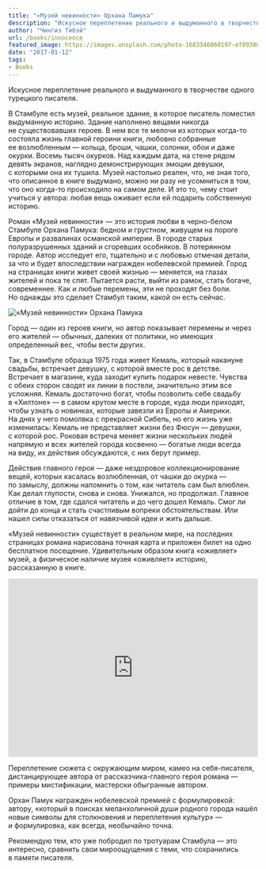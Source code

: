 ```yaml
---
title: "«Музей невинности» Орхана Памука"
description: "Искусное переплетение реального и выдуманного в творчестве одного турецкого писателя."
author: "Чингиз Тибэй"
url: /books/innocence
featured_image: https://images.unsplash.com/photo-1683346860197-ef09388bfd42?ixlib=rb-4.0.3&ixid=M3wxMjA3fDB8MHxwaG90by1wYWdlfHx8fGVufDB8fHx8fA%3D%3D&auto=format&fit=crop&w=2667&q=80
date: "2017-01-12"
tags: 
- Books
---
```


<div class="auto">

Искусное переплетение реального и&nbsp;выдуманного в&nbsp;творчестве одного турецкого писателя.

В&nbsp;Стамбуле есть музей, реальное здание, в&nbsp;которое писатель поместил выдуманную историю. Здание наполнено вещами никогда не&nbsp;существовавших героев. В&nbsp;нем все те&nbsp;мелочи из&nbsp;которых когда-то состояла жизнь главной героини книги, любовно собранные ее&nbsp;возлюбленным&nbsp;&mdash; кольца, броши, чашки, солонки, обои и&nbsp;даже окурки. Восемь тысяч окурков. Над каждым дата, на&nbsp;стене рядом девять экранов, наглядно демонстрирующих эмоции девушки, с&nbsp;которыми она их&nbsp;тушила. Музей настолько реален, что, не&nbsp;зная того, что описанное в&nbsp;книге выдумано, можно ни&nbsp;разу не&nbsp;усомниться в&nbsp;том, что оно когда-то происходило на&nbsp;самом деле. И&nbsp;это&nbsp;то, чему стоит учиться у&nbsp;автора: любая вещь оживает если ей&nbsp;подарить собственную историю.

Роман &laquo;Музей невинности&raquo;&nbsp;&mdash; это история любви в&nbsp;черно-белом Стамбуле Орхана Памука: бедном и&nbsp;грустном, живущем на&nbsp;пороге Европы и&nbsp;развалинах османской империи. В&nbsp;городе старых полуразрушенных зданий и&nbsp;сгоревших особняков. В&nbsp;потерянном городе. Автор исследует его, тщательно и&nbsp;с&nbsp;любовью отмечая детали, за&nbsp;что и&nbsp;будет впоследствии награжден нобелевской премией. Город на&nbsp;страницах книги живет своей жизнью&nbsp;&mdash; меняется, на&nbsp;глазах жителей и&nbsp;пока те&nbsp;спят. Пытается расти, выйти из&nbsp;рамок, стать богаче, современнее. Как и&nbsp;любые перемены, эти не&nbsp;проходят без боли. Но&nbsp;однажды это сделает Стамбул таким, какой он&nbsp;есть сейчас.

![«Музей невинности» Орхана Памука](/images/innocence/innocence-top.png)

Город&nbsp;&mdash; один из&nbsp;героев книги, но&nbsp;автор показывает перемены и&nbsp;через его жителей&nbsp;&mdash; обычных, далеких от&nbsp;политики, но&nbsp;имеющих определенный вес, чтобы вести других.

Так, в&nbsp;Стамбуле образца 1975 года живет Кемаль, который накануне свадьбы, встречает девушку, с&nbsp;которой вместе рос в&nbsp;детстве. Встречает в&nbsp;магазине, куда заходит купить подарок невесте. Чувства с&nbsp;обеих сторон сводят их&nbsp;линии в&nbsp;постели, значительно этим все усложняя. Кемаль достаточно богат, чтобы позволить себе свадьбу в&nbsp;&laquo;Хилтоне&raquo;&nbsp;&mdash; в&nbsp;самом крутом месте в&nbsp;городе, куда люди приходят, чтобы узнать о&nbsp;новинках, которые завезли из&nbsp;Европы и&nbsp;Америки. На&nbsp;днях у&nbsp;него помолвка с&nbsp;прекрасной Сибель, но&nbsp;его жизнь уже изменилась: Кемаль не&nbsp;представляет жизни без Фюсун&nbsp;&mdash; девушки, с&nbsp;которой рос. Роковая встреча меняет жизни нескольких людей напрямую и&nbsp;всех жителей города косвенно&nbsp;&mdash; богатые люди всегда на&nbsp;виду, их&nbsp;действия обсуждаются, с&nbsp;них берут пример.

Действия главного героя&nbsp;&mdash; даже нездоровое коллекционирование вещей, которых касалась возлюбленная, от&nbsp;чашки до&nbsp;окурка&nbsp;&mdash; по&nbsp;замыслу, должны напомнить о&nbsp;том, как читатель сам был влюблен. Как делал глупости, снова и&nbsp;снова. Унижался, но&nbsp;продолжал. Главное отличие в&nbsp;том, где сдался читатель и&nbsp;до&nbsp;чего дошел Кемаль. Смог&nbsp;ли дойти до&nbsp;конца и&nbsp;стать счастливым вопреки обстоятельствам. Или нашел силы отказаться от&nbsp;навязчивой идеи и&nbsp;жить дальше.

&laquo;Музей невинности&raquo; существует в&nbsp;реальном мире, на&nbsp;последних страницах романа нарисована точная карта и&nbsp;приложен билет на&nbsp;одно бесплатное посещение. Удивительным образом книга &laquo;оживляет&raquo; музей, а&nbsp;физическое наличие музея &laquo;оживляет&raquo; историю, рассказанную в&nbsp;книге.

<iframe src="https://www.google.com/maps/embed?pb=!1m14!1m8!1m3!1d6019.488674975939!2d28.979854!3d41.030849!3m2!1i1024!2i768!4f13.1!3m3!1m2!1s0x14cab9df5e035479%3A0xebff09e3817e54c1!2sThe%20Museum%20of%20Innocence!5e0!3m2!1sen!2sus!4v1680004747876!5m2!1sen!2sus" width="100%" height="360" style="border:0;" allowfullscreen="" loading="lazy" referrerpolicy="no-referrer-when-downgrade"></iframe>

Переплетение сюжета с&nbsp;окружающим миром, камео на&nbsp;себя-писателя, дистанцирующее автора от&nbsp;рассказчика-главного героя романа&nbsp;&mdash; примеры мистификации, мастерски обыгранные автором.

Орхан Памук награжден нобелевской премией с&nbsp;формулировкой: автору, &laquo;который в&nbsp;поисках меланхоличной души родного города нашёл новые символы для столкновения и&nbsp;переплетения культур&raquo;&nbsp;&mdash; и&nbsp;формулировка, как всегда, необычайно точна.

Рекомендую тем, кто уже побродил по&nbsp;тротуарам Стамбула&nbsp;&mdash; это интересно, сравнить свои мироощущения с&nbsp;теми, что сохранились в&nbsp;памяти писателя.

</div>